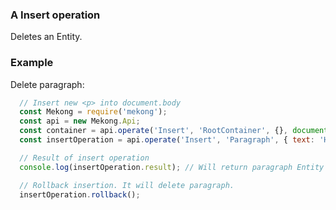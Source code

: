 ### A Insert operation

Deletes an Entity.

### Example

Delete paragraph:

```js
  // Insert new <p> into document.body
  const Mekong = require('mekong');
  const api = new Mekong.Api;
  const container = api.operate('Insert', 'RootContainer', {}, document.body).result;
  const insertOperation = api.operate('Insert', 'Paragraph', { text: 'Hello world!' }, container);

  // Result of insert operation
  console.log(insertOperation.result); // Will return paragraph Entity

  // Rollback insertion. It will delete paragraph.
  insertOperation.rollback();
```

